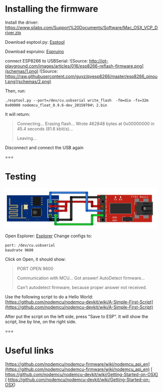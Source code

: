# Installing the firmware

Install the driver:
https://www.silabs.com/Support%20Documents/Software/Mac_OSX_VCP_Driver.zip

Download esptool.py:
[Esptool](https://github.com/themadinventor/esptool)

Download espruino:
[Espruino](https://github.com/nodemcu/nodemcu-firmware/releases)

connect ESP8266 to USBSerial:
![Source: http://iot-playground.com/images/articles/016/esp8266-reflash-firmware.png](schemas/1.png)
![Source: https://raw.githubusercontent.com/guyz/pyesp8266/master/esp8266_pinout.png](schemas/2.png)

Then, run:
```
./esptool.py --port=/dev/cu.usbserial write_flash  -fm=dio -fs=32m 0x00000 nodemcu_float_0.9.6-dev_20150704\ 2.bin
```

It will return:
> Connecting...
> Erasing flash...
> Wrote 462848 bytes at 0x00000000 in 45.4 seconds (81.6 kbit/s)...
> 
> Leaving...

Disconnect and connect the USB again

===
# Testing
![Source: unkonwn](schemas/3.png)

Open Esplorer:
[Esplorer](http://esp8266.ru/esplorer/)
Change configs to:
```
port: /dev/cu.usbserial
baudrate 9600
```
Click on Open, it should show:

> PORT OPEN 9600
> 
> Communication with MCU...
> Got answer! AutoDetect firmware...
> 
> Can't autodetect firmware, because proper answer not received.

Use the following script to do a Hello World:
[https://github.com/nodemcu/nodemcu-devkit/wiki/A-Simple-First-Script](https://github.com/nodemcu/nodemcu-devkit/wiki/A-Simple-First-Script)

After put the script on the left side, press "Save to ESP". It will show the script, line by line, on the right side.

===
# Useful links
[https://github.com/nodemcu/nodemcu-firmware/wiki/nodemcu_api_en](https://github.com/nodemcu/nodemcu-firmware/wiki/nodemcu_api_en)
[
https://github.com/nodemcu/nodemcu-devkit/wiki/Getting-Started-on-OSX](
https://github.com/nodemcu/nodemcu-devkit/wiki/Getting-Started-on-OSX)